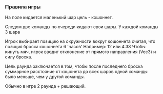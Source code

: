 ### Правила игры

На поле кидается маленький шар цель - кошоннет.

Следом две команды по очереди кидают свои шары. У каждой команды 3 шара

Игрок выбирает позицию на окружности вокруг кошоннета считая, что позиция броска кошоннета 6 'часов'
Например: 12 или 4:38 
Чтобы кинуть мяч, игрок вводит отклонение от прямого направления (Vec3) и силу броска.

Цель раунда заключается в том, чтобы после последнего броска суммарное расстояние от кошонета до всех шаров одной команды было меньше, чем у другой команды.

Обычно в игре 2 раунда + решающий.